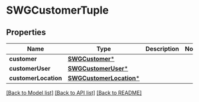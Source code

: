 # SWGCustomerTuple

## Properties
Name | Type | Description | Notes
------------ | ------------- | ------------- | -------------
**customer** | [**SWGCustomer***](SWGCustomer.md) |  | 
**customerUser** | [**SWGCustomerUser***](SWGCustomerUser.md) |  | 
**customerLocation** | [**SWGCustomerLocation***](SWGCustomerLocation.md) |  | 

[[Back to Model list]](../README.md#documentation-for-models) [[Back to API list]](../README.md#documentation-for-api-endpoints) [[Back to README]](../README.md)


